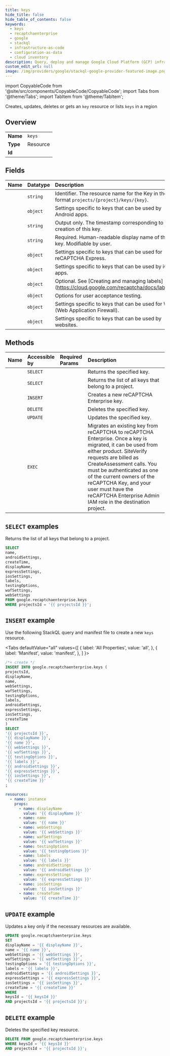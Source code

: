 ```yaml
---
title: keys
hide_title: false
hide_table_of_contents: false
keywords:
  - keys
  - recaptchaenterprise
  - google
  - stackql
  - infrastructure-as-code
  - configuration-as-data
  - cloud inventory
description: Query, deploy and manage Google Cloud Platform (GCP) infrastructure and resources using SQL
custom_edit_url: null
image: /img/providers/google/stackql-google-provider-featured-image.png
---
```


import CopyableCode from '@site/src/components/CopyableCode/CopyableCode';
import Tabs from '@theme/Tabs';
import TabItem from '@theme/TabItem';

Creates, updates, deletes or gets an <code>key</code> resource or lists <code>keys</code> in a region

## Overview
<table><tbody>
<tr><td><b>Name</b></td><td><code>keys</code></td></tr>
<tr><td><b>Type</b></td><td>Resource</td></tr>
<tr><td><b>Id</b></td><td><CopyableCode code="google.recaptchaenterprise.keys" /></td></tr>
</tbody></table>

## Fields
| Name | Datatype | Description |
|:-----|:---------|:------------|
| <CopyableCode code="name" /> | `string` | Identifier. The resource name for the Key in the format `projects/{project}/keys/{key}`. |
| <CopyableCode code="androidSettings" /> | `object` | Settings specific to keys that can be used by Android apps. |
| <CopyableCode code="createTime" /> | `string` | Output only. The timestamp corresponding to the creation of this key. |
| <CopyableCode code="displayName" /> | `string` | Required. Human-readable display name of this key. Modifiable by user. |
| <CopyableCode code="expressSettings" /> | `object` | Settings specific to keys that can be used for reCAPTCHA Express. |
| <CopyableCode code="iosSettings" /> | `object` | Settings specific to keys that can be used by iOS apps. |
| <CopyableCode code="labels" /> | `object` | Optional. See [Creating and managing labels] (https://cloud.google.com/recaptcha/docs/labels). |
| <CopyableCode code="testingOptions" /> | `object` | Options for user acceptance testing. |
| <CopyableCode code="wafSettings" /> | `object` | Settings specific to keys that can be used for WAF (Web Application Firewall). |
| <CopyableCode code="webSettings" /> | `object` | Settings specific to keys that can be used by websites. |

## Methods
| Name | Accessible by | Required Params | Description |
|:-----|:--------------|:----------------|:------------|
| <CopyableCode code="get" /> | `SELECT` | <CopyableCode code="keysId, projectsId" /> | Returns the specified key. |
| <CopyableCode code="list" /> | `SELECT` | <CopyableCode code="projectsId" /> | Returns the list of all keys that belong to a project. |
| <CopyableCode code="create" /> | `INSERT` | <CopyableCode code="projectsId" /> | Creates a new reCAPTCHA Enterprise key. |
| <CopyableCode code="delete" /> | `DELETE` | <CopyableCode code="keysId, projectsId" /> | Deletes the specified key. |
| <CopyableCode code="patch" /> | `UPDATE` | <CopyableCode code="keysId, projectsId" /> | Updates the specified key. |
| <CopyableCode code="migrate" /> | `EXEC` | <CopyableCode code="keysId, projectsId" /> | Migrates an existing key from reCAPTCHA to reCAPTCHA Enterprise. Once a key is migrated, it can be used from either product. SiteVerify requests are billed as CreateAssessment calls. You must be authenticated as one of the current owners of the reCAPTCHA Key, and your user must have the reCAPTCHA Enterprise Admin IAM role in the destination project. |

## `SELECT` examples

Returns the list of all keys that belong to a project.

```sql
SELECT
name,
androidSettings,
createTime,
displayName,
expressSettings,
iosSettings,
labels,
testingOptions,
wafSettings,
webSettings
FROM google.recaptchaenterprise.keys
WHERE projectsId = '{{ projectsId }}'; 
```

## `INSERT` example

Use the following StackQL query and manifest file to create a new <code>keys</code> resource.

<Tabs
    defaultValue="all"
    values={[
        { label: 'All Properties', value: 'all', },
        { label: 'Manifest', value: 'manifest', },
    ]
}>
<TabItem value="all">

```sql
/*+ create */
INSERT INTO google.recaptchaenterprise.keys (
projectsId,
displayName,
name,
webSettings,
wafSettings,
testingOptions,
labels,
androidSettings,
expressSettings,
iosSettings,
createTime
)
SELECT 
'{{ projectsId }}',
'{{ displayName }}',
'{{ name }}',
'{{ webSettings }}',
'{{ wafSettings }}',
'{{ testingOptions }}',
'{{ labels }}',
'{{ androidSettings }}',
'{{ expressSettings }}',
'{{ iosSettings }}',
'{{ createTime }}'
;
```
</TabItem>
<TabItem value="manifest">

```yaml
resources:
  - name: instance
    props:
      - name: displayName
        value: '{{ displayName }}'
      - name: name
        value: '{{ name }}'
      - name: webSettings
        value: '{{ webSettings }}'
      - name: wafSettings
        value: '{{ wafSettings }}'
      - name: testingOptions
        value: '{{ testingOptions }}'
      - name: labels
        value: '{{ labels }}'
      - name: androidSettings
        value: '{{ androidSettings }}'
      - name: expressSettings
        value: '{{ expressSettings }}'
      - name: iosSettings
        value: '{{ iosSettings }}'
      - name: createTime
        value: '{{ createTime }}'

```
</TabItem>
</Tabs>

## `UPDATE` example

Updates a key only if the necessary resources are available.

```sql
UPDATE google.recaptchaenterprise.keys
SET 
displayName = '{{ displayName }}',
name = '{{ name }}',
webSettings = '{{ webSettings }}',
wafSettings = '{{ wafSettings }}',
testingOptions = '{{ testingOptions }}',
labels = '{{ labels }}',
androidSettings = '{{ androidSettings }}',
expressSettings = '{{ expressSettings }}',
iosSettings = '{{ iosSettings }}',
createTime = '{{ createTime }}'
WHERE 
keysId = '{{ keysId }}'
AND projectsId = '{{ projectsId }}';
```

## `DELETE` example

Deletes the specified key resource.

```sql
DELETE FROM google.recaptchaenterprise.keys
WHERE keysId = '{{ keysId }}'
AND projectsId = '{{ projectsId }}';
```
